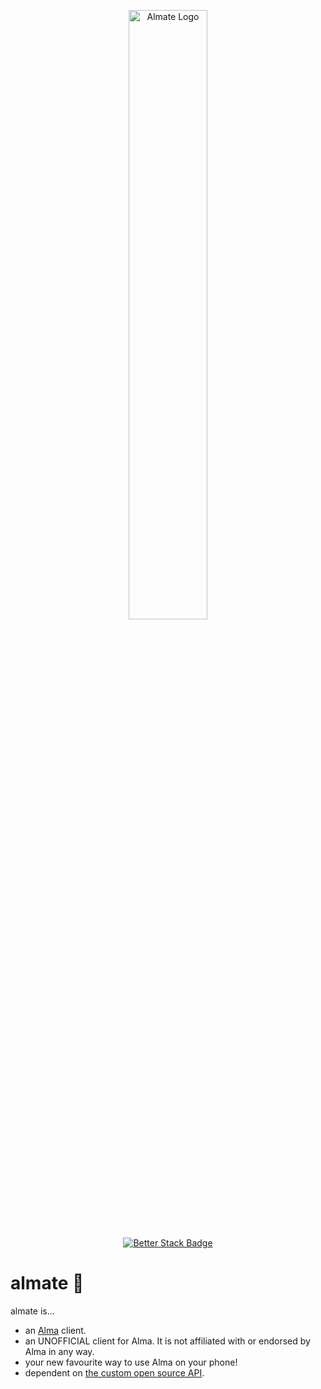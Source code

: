 <p align="center">
   <a href="https://github.com/smattsil/almate/releases">
     <img src="https://github.com/smattsil/almate/blob/main/app/src/main/res/drawable/vectoralmatelexend.png" alt="Almate Logo" width=50%>
   </a>
</p>
<p align="center">
   <a href="https://almate.betteruptime.com/">
     <img src="https://uptime.betterstack.com/status-badges/v1/monitor/1cxzg.svg" alt="Better Stack Badge">
   </a>
</p>

# **almate** 🌟

almate is...
- an [Alma](https://getalma.com/) client.
- an UNOFFICIAL client for Alma. It is not affiliated with or endorsed by Alma in any way.
- your new favourite way to use Alma on your phone!
- dependent on [the custom open source API](https://github.com/smattsil/getalma-api).
